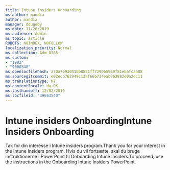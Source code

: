 ```yaml
---
title: Intune insiders Onboarding
ms.author: mandia
author: mandia
manager: dougeby
ms.date: 11/26/2019
ms.audience: Admin
ms.topic: article
ROBOTS: NOINDEX, NOFOLLOW
localization_priority: Normal
ms.collection: Adm_O365
ms.custom:
- "1982"
- "9000348"
ms.openlocfilehash: a70a7093041bb8851ff729065969f81ebafcaa88
ms.sourcegitcommit: e02ecb762949c13af66b734eab962882e0a2ec11
ms.translationtype: MT
ms.contentlocale: da-DK
ms.lasthandoff: 12/02/2019
ms.locfileid: "39663540"
---
```

# <a name="intune-insiders-onboarding"></a><span data-ttu-id="c297c-102">Intune insiders Onboarding</span><span class="sxs-lookup"><span data-stu-id="c297c-102">Intune Insiders Onboarding</span></span>

<span data-ttu-id="c297c-103">Tak for din interesse i Intune insiders program.</span><span class="sxs-lookup"><span data-stu-id="c297c-103">Thank you for your interest in the Intune Insiders program.</span></span> <span data-ttu-id="c297c-104">Hvis du vil fortsætte, skal du bruge instruktionerne i PowerPoint til Onboarding Intune insiders.</span><span class="sxs-lookup"><span data-stu-id="c297c-104">To proceed, use the instructions in the Onboarding Intune Insiders PowerPoint.</span></span>
